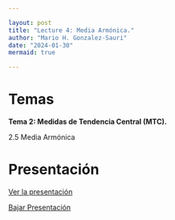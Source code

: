 ```yaml
---

layout: post
title: "Lecture 4: Media Armónica."
author: "Mario H. Gonzalez-Sauri"
date: "2024-01-30"
mermaid: true

---
```


<!--  FORMAT: https://github.com/adam-p/markdown-here/wiki/Markdown-Cheatsheet -->

# Temas


**Tema 2: Medidas de Tendencia Central (MTC).**

2.5 Media Armónica



# Presentación


[Ver la presentación](https://raw.githack.com/Wario84/MAT1409_DATA_ANALYSIS_I/master/_posts/lectures/4_MAT1409_04.html)


<a href="https://github.com/Wario84/MAT1409_DATA_ANALYSIS_I/blob/master/_posts/lectures/4_MAT1409_04.html" download>
  Bajar Presentación
</a>


